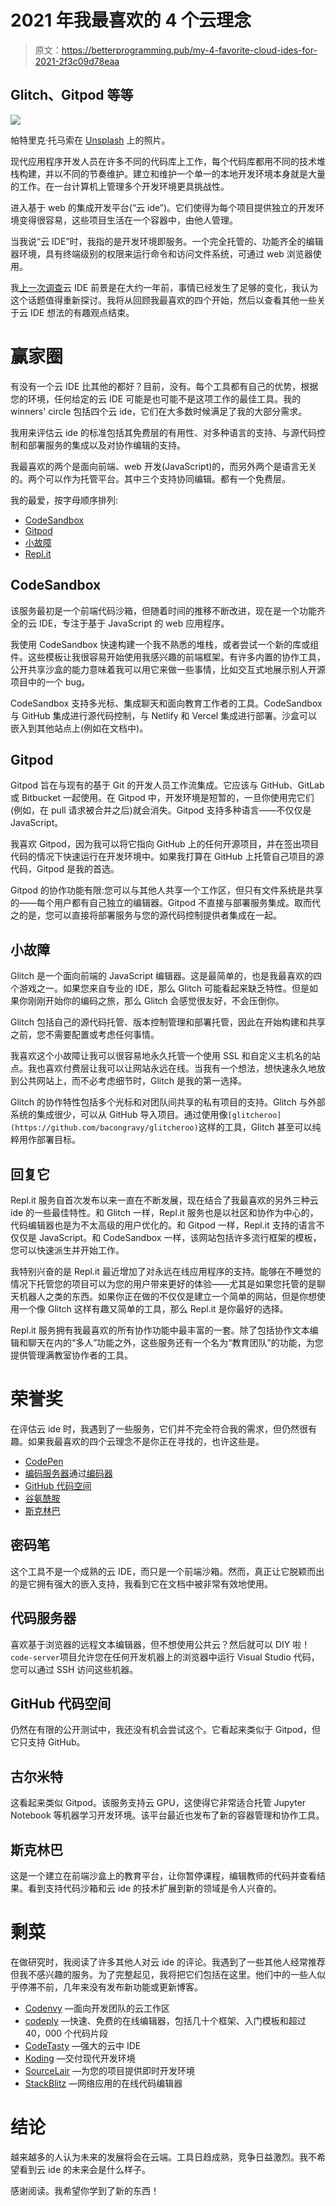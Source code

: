 # 2021 年我最喜欢的 4 个云理念

> 原文：<https://betterprogramming.pub/my-4-favorite-cloud-ides-for-2021-2f3c09d78eaa>

## Glitch、Gitpod 等等

![](img/eac8032d13b1488584d9bfc2ca208bd8.png)

帕特里克·托马索在 [Unsplash](https://unsplash.com?utm_source=medium&utm_medium=referral) 上的照片。

现代应用程序开发人员在许多不同的代码库上工作，每个代码库都用不同的技术堆栈构建，并以不同的节奏维护。建立和维护一个单一的本地开发环境本身就是大量的工作。在一台计算机上管理多个开发环境更具挑战性。

进入基于 web 的集成开发平台(“云 ide”)。它们使得为每个项目提供独立的开发环境变得很容易，这些项目生活在一个容器中，由他人管理。

当我说“云 IDE”时，我指的是开发环境即服务。一个完全托管的、功能齐全的编辑器环境，具有终端级别的权限来运行命令和访问文件系统，可通过 web 浏览器使用。

我[上一次调查](https://medium.com/better-programming/my-favorite-cloud-ides-e6afaa94d96b)云 IDE 前景是在大约一年前，事情已经发生了足够的变化，我认为这个话题值得重新探讨。我将从回顾我最喜欢的四个开始，然后以查看其他一些关于云 IDE 想法的有趣观点结束。

# 赢家圈

有没有一个云 IDE 比其他的都好？目前，没有。每个工具都有自己的优势，根据您的环境，任何给定的云 IDE 可能是也可能不是这项工作的最佳工具。我的 winners' circle 包括四个云 ide，它们在大多数时候满足了我的大部分需求。

我用来评估云 ide 的标准包括其免费层的有用性、对多种语言的支持、与源代码控制和部署服务的集成以及对协作编辑的支持。

我最喜欢的两个是面向前端、web 开发(JavaScript)的，而另外两个是语言无关的。两个可以作为托管平台。其中三个支持协同编辑。都有一个免费层。

我的最爱，按字母顺序排列:

*   [CodeSandbox](https://codesandbox.io/)
*   [Gitpod](https://www.gitpod.io)
*   [小故障](https://glitch.com)
*   [Repl.it](https://repl.it)

## CodeSandbox

该服务最初是一个前端代码沙箱，但随着时间的推移不断改进，现在是一个功能齐全的云 IDE，专注于基于 JavaScript 的 web 应用程序。

我使用 CodeSandbox 快速构建一个我不熟悉的堆栈，或者尝试一个新的库或组件。这些模板让我很容易开始使用我感兴趣的前端框架。有许多内置的协作工具，公开共享沙盒的能力意味着我可以用它来做一些事情，比如交互式地展示别人开源项目中的一个 bug。

CodeSandbox 支持多光标、集成聊天和面向教育工作者的工具。CodeSandbox 与 GitHub 集成进行源代码控制，与 Netlify 和 Vercel 集成进行部署。沙盒可以嵌入到其他站点上(例如在文档中)。

## Gitpod

Gitpod 旨在与现有的基于 Git 的开发人员工作流集成。它应该与 GitHub、GitLab 或 Bitbucket 一起使用。在 Gitpod 中，开发环境是短暂的，一旦你使用完它们(例如，在 pull 请求被合并之后)就会消失。Gitpod 支持多种语言——不仅仅是 JavaScript。

我喜欢 Gitpod，因为我可以将它指向 GitHub 上的任何开源项目，并在签出项目代码的情况下快速运行在开发环境中。如果我打算在 GitHub 上托管自己项目的源代码，Gitpod 是我的首选。

Gitpod 的协作功能有限:您可以与其他人共享一个工作区，但只有文件系统是共享的——每个用户都有自己独立的编辑器。Gitpod 不直接与部署服务集成。取而代之的是，您可以直接将部署服务与您的源代码控制提供者集成在一起。

## 小故障

Glitch 是一个面向前端的 JavaScript 编辑器。这是最简单的，也是我最喜欢的四个游戏之一。如果您来自专业的 IDE，那么 Glitch 可能看起来缺乏特性。但是如果你刚刚开始你的编码之旅，那么 Glitch 会感觉很友好，不会压倒你。

Glitch 包括自己的源代码托管、版本控制管理和部署托管，因此在开始构建和共享之前，您不需要配置或考虑任何事情。

我喜欢这个小故障让我可以很容易地永久托管一个使用 SSL 和自定义主机名的站点。我也喜欢付费层让我可以让网站永远在线。当我有一个想法，想快速永久地放到公共网站上，而不必考虑细节时，Glitch 是我的第一选择。

Glitch 的协作特性包括多个光标和对团队间共享的私有项目的支持。Glitch 与外部系统的集成很少，可以从 GitHub 导入项目。通过使用像`[glitcheroo](https://github.com/bacongravy/glitcheroo)`这样的工具，Glitch 甚至可以纯粹用作部署目标。

## 回复它

Repl.it 服务自首次发布以来一直在不断发展，现在结合了我最喜欢的另外三种云 ide 的一些最佳特性。和 Glitch 一样，Repl.it 服务也是以社区和协作为中心的，代码编辑器也是为不太高级的用户优化的。和 Gitpod 一样，Repl.it 支持的语言不仅仅是 JavaScript。和 CodeSandbox 一样，该网站包括许多流行框架的模板，您可以快速派生并开始工作。

我特别兴奋的是 Repl.it 最近增加了对永远在线应用程序的支持。能够在不睡觉的情况下托管您的项目可以为您的用户带来更好的体验——尤其是如果您托管的是聊天机器人之类的东西。如果你正在做的不仅仅是建立一个简单的网站，但是你想使用一个像 Glitch 这样有趣又简单的工具，那么 Repl.it 是你最好的选择。

Repl.it 服务拥有我最喜欢的所有协作功能中最丰富的一套。除了包括协作文本编辑和聊天在内的“多人”功能之外，这些服务还有一个名为“教育团队”的功能，为您提供管理满教室协作者的工具。

# 荣誉奖

在评估云 ide 时，我遇到了一些服务，它们并不完全符合我的需求，但仍然很有趣。如果我最喜欢的四个云理念不是你正在寻找的，也许这些是。

*   [CodePen](https://codepen.io)
*   [编码服务器](https://github.com/cdr/code-server)通过[编码器](https://coder.com/)
*   [GitHub 代码空间](https://github.com/features/codespaces)
*   [谷氨酰胺](https://ide.goorm.io)
*   [斯克林巴](https://scrimba.com)

## 密码笔

这个工具不是一个成熟的云 IDE，而只是一个前端沙箱。然而，真正让它脱颖而出的是它拥有强大的嵌入支持，我看到它在文档中被非常有效地使用。

## 代码服务器

喜欢基于浏览器的远程文本编辑器，但不想使用公共云？然后就可以 DIY 啦！`code-server`项目允许您在任何开发机器上的浏览器中运行 Visual Studio 代码，您可以通过 SSH 访问这些机器。

## GitHub 代码空间

仍然在有限的公开测试中，我还没有机会尝试这个。它看起来类似于 Gitpod，但它只支持 GitHub。

## 古尔米特

这看起来类似 Gitpod。该服务支持云 GPU，这使得它非常适合托管 Jupyter Notebook 等机器学习开发环境。该平台最近也发布了新的容器管理和协作工具。

## 斯克林巴

这是一个建立在前端沙盒上的教育平台，让你暂停课程，编辑教师的代码并查看结果。看到支持代码沙箱和云 ide 的技术扩展到新的领域是令人兴奋的。

# 剩菜

在做研究时，我阅读了许多其他人对云 ide 的评论。我遇到了一些其他人经常推荐但我不感兴趣的服务。为了完整起见，我将把它们包括在这里。他们中的一些人似乎停滞不前，几年来没有发布新功能或更新博客。

*   [Codenvy](https://codenvy.com) —面向开发团队的云工作区
*   [codeply](https://www.codeply.com) —快速、免费的在线编辑器，包括几十个框架、入门模板和超过 40，000 个代码片段
*   [CodeTasty](https://codetasty.com) —强大的云中 IDE
*   [Koding](https://www.koding.com) —交付现代开发环境
*   [SourceLair](https://ide.sourcelair.com/features) —为您的项目提供即时开发环境
*   [StackBlitz](https://stackblitz.com) —网络应用的在线代码编辑器

# 结论

越来越多的人认为未来的发展将会在云端。工具日趋成熟，竞争日益激烈。我不希望看到云 ide 的未来会是什么样子。

感谢阅读。我希望你学到了新的东西！